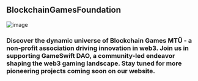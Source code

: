 ## BlockchainGamesFoundation
![image](https://github.com/BlockchainGamesFoundation/.github/assets/139543025/bf6785bd-ba99-4f0d-a21e-bd6021f6c6ef)

### Discover the dynamic universe of Blockchain Games MTÜ - a non-profit association driving innovation in web3. Join us in supporting GameSwift DAO, a community-led endeavor shaping the web3 gaming landscape. Stay tuned for more pioneering projects coming soon on our website.
